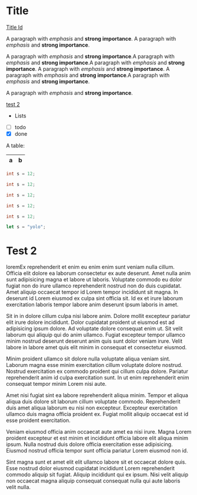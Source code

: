 # Title

[Title Id](#test-2)

A paragraph with *emphasis* and **strong importance**.
A paragraph with *emphasis* and **strong importance**.

A paragraph with *emphasis* and **strong importance**.A paragraph with *emphasis* and **strong importance**.A paragraph with *emphasis* and **strong importance**.
A paragraph with *emphasis* and **strong importance**.
A paragraph with *emphasis* and **strong importance**.A paragraph with *emphasis* and **strong importance**.

A paragraph with *emphasis* and **strong importance**.

[test 2](https://www.google.com)

* Lists
* [ ] todo
* [x] done

A table:

| a | b |
| - | - |

~~~cpp
int s = 12;
~~~

~~~cpp
int s = 12;
~~~

~~~cpp
int s = 12;
~~~

~~~cpp
int s = 12;
~~~

~~~cpp
int s = 12;
~~~

~~~js
let s = "yolo";
~~~

# Test 2

loremEx reprehenderit et enim eu enim enim sunt veniam nulla cillum. Officia elit dolore ea laborum consectetur ex aute deserunt. Amet nulla anim sunt adipisicing magna et labore ut laboris. Voluptate commodo eu dolor fugiat non do irure ullamco reprehenderit nostrud non do duis cupidatat. Amet aliquip occaecat tempor id Lorem tempor incididunt sit magna. In deserunt id Lorem eiusmod ex culpa sint officia sit. Id ex et irure laborum exercitation laboris tempor labore anim deserunt ipsum laboris in amet.

Sit in in dolore cillum culpa nisi labore anim. Dolore mollit excepteur pariatur elit irure dolore incididunt. Dolor cupidatat proident ut eiusmod est ad adipisicing ipsum dolore. Ad voluptate dolore consequat enim ut. Sit velit laborum qui aliquip qui do anim ullamco. Fugiat excepteur tempor ullamco minim nostrud deserunt deserunt anim quis sunt dolor veniam irure. Velit labore in labore amet quis elit minim in consequat et consectetur eiusmod.

Minim proident ullamco sit dolore nulla voluptate aliqua veniam sint. Laborum magna esse minim exercitation cillum voluptate dolore nostrud. Nostrud exercitation ex commodo proident qui cillum culpa dolore. Pariatur reprehenderit anim id culpa exercitation sunt. In ut enim reprehenderit enim consequat tempor minim Lorem nisi aute.

Amet nisi fugiat sint ea labore reprehenderit aliqua minim. Tempor et aliqua aliqua duis dolore sit laborum cillum voluptate commodo. Reprehenderit duis amet aliqua laborum eu nisi non excepteur. Excepteur exercitation ullamco duis magna officia proident ex. Fugiat mollit aliquip occaecat est id esse proident exercitation.

Veniam eiusmod officia anim occaecat aute amet ea nisi irure. Magna Lorem proident excepteur et est minim et incididunt officia labore elit aliqua minim ipsum. Nulla nostrud duis dolore officia exercitation esse adipisicing. Eiusmod nostrud officia tempor sunt officia pariatur Lorem eiusmod non id.

Sint magna sunt et amet elit elit ullamco labore sit et occaecat dolore quis. Esse nostrud dolor eiusmod cupidatat incididunt Lorem reprehenderit commodo aliquip sit fugiat. Aliquip incididunt qui ex ipsum. Nisi velit aliquip non occaecat magna aliquip consequat consequat nulla qui aute laboris velit nulla.